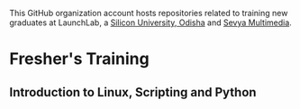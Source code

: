 This GitHub organization account hosts repositories related to training new graduates at LaunchLab, a [Silicon University, Odisha](https://silicon.ac.in) and [Sevya Multimedia](https://www.sevyamultimedia.com).

# Fresher's Training

## Introduction to Linux, Scripting and Python
